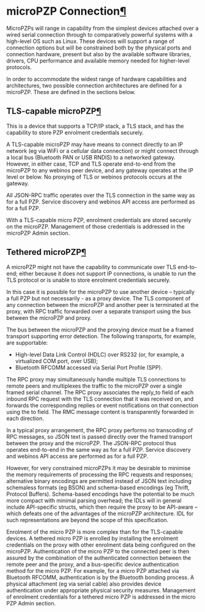 microPZP Connection[¶](#microPZP-Connection)
============================================

MicroPZPs will range in capability from the simplest devices attached
over a wired serial connection through to comparatively powerful systems
with a high-level OS such as Linux. These devices will support a range
of connection options but will be constrained both by the physical ports
and connection hardware, present but also by the available software
libraries, drivers, CPU performance and available memory needed for
higher-level protocols.

In order to accommodate the widest range of hardware capabilities and
architectures, two possible connection architectures are defined for a
microPZP. These are defined in the sections below.

TLS-capable microPZP[¶](#TLS-capable-microPZP)
----------------------------------------------

This is a device that supports a TCP/IP stack, a TLS stack, and has the
capability to store PZP enrolment credentials securely.

A TLS-capable microPZP may have means to connect directly to an IP
network (eg via WiFi or a cellular data connection) or might connect
through a local bus (Bluetooth PAN or USB RNDIS) to a networked gateway.
However, in either case, TCP and TLS operate end-to-end from the
microPZP to any webinos peer device, and any gateway operates at the IP
level or below. No proxying of TLS or webinos protocols occurs at the
gateway.

All JSON-RPC traffic operates over the TLS connection in the same way as
for a full PZP. Service discovery and webinos API access are performed
as for a full PZP.

With a TLS-capable micro PZP, enrolment credentials are stored securely
on the microPZP. Management of those credentials is addressed in the
microPZP Admin section.

Tethered microPZP[¶](#Tethered-microPZP)
----------------------------------------

A microPZP might not have the capability to communicate over TLS
end-to-end; either because it does not support IP connections, is unable
to run the TLS protocol or is unable to store enrolment credentials
securely.

In this case it is possible for the microPZP to use another device –
typically a full PZP but not necessarily - as a proxy device. The TLS
component of any connection between the microPZP and another peer is
terminated at the proxy, with RPC traffic forwarded over a separate
transport using the bus between the microPZP and proxy.

The bus between the microPZP and the proxying device must be a framed
transport supporting error detection. The following transports, for
example, are supportable:

-   High-level Data Link Control (HDLC) over RS232 (or, for example, a
    virtualized COM port, over USB);
-   Bluetooth RFCOMM accessed via Serial Port Profile (SPP).

The RPC proxy may simultaneously handle multiple TLS connections to
remote peers and multiplexes the traffic to the microPZP over a single
framed serial channel. The RPC proxy associates the reply\_to field of
each inbound RPC request with the TLS connection that it was received
on, and forwards the corresponding replies or event notifications on
that connection using the to field. The RMC message content is
transparently forwarded in each direction.

In a typical proxy arrangement, the RPC proxy performs no transcoding of
RPC messages, so JSON text is passed directly over the framed transport
between the proxy and the microPZP. The JSON-RPC protocol thus operates
end-to-end in the same way as for a full PZP. Service discovery and
webinos API access are performed as for a full PZP.

However, for very constrained microPZPs it may be desirable to minimise
the memory requirements of processing the RPC requests and responses;
alternative binary encodings are permitted instead of JSON text
including schemaless formats (eg BSON) and schema-based encodings (eg
Thrift, Protocol Buffers). Schema-based encodings have the potential to
be much more compact with minimal parsing overhead; the IDLs will in
general include API-specific structs, which then require the proxy to be
API-aware – which defeats one of the advantages of the microPZP
architecture. IDL for such representations are beyond the scope of this
specification.

Enrolment of the micro PZP is more complex than for the TLS-capable
devices. A tethered micro PZP is enrolled by installing the enrolment
credentials on the proxy with other enrolment data being configured on
the microPZP. Authentication of the micro PZP to the connected peer is
then assured by the combination of the authenticated connection between
the remote peer and the proxy, and a bus-specific device authentication
method for the micro PZP. For example, for a micro PZP attached via
Bluetooth RFCOMM, authentication is by the Bluetooth bonding process. A
physical attachment (eg via serial cable) also provides device
authentication under appropriate physical security measures. Management
of enrolment credentials for a tethered micro PZP is addressed in the
micro PZP Admin section.

